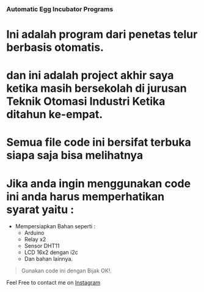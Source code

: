 ### Automatic Egg Incubator Programs

# Ini adalah program dari penetas telur berbasis otomatis.
# dan ini adalah project akhir saya ketika masih bersekolah di jurusan Teknik Otomasi Industri Ketika ditahun ke-empat.
# Semua file code ini bersifat terbuka siapa saja bisa melihatnya
# Jika anda ingin menggunakan code ini anda harus memperhatikan **syarat** yaitu :

* Mempersiapkan Bahan seperti :
  * Arduino
  * Relay x2
  * Sensor DHT11
  * LCD 16x2 dengan i2c
  * Dan bahan lainnya.
  
 > Gunakan code ini dengan Bijak OK!.

Feel Free to contact me on [Instagram](https://instagram/itsnikolai_)
